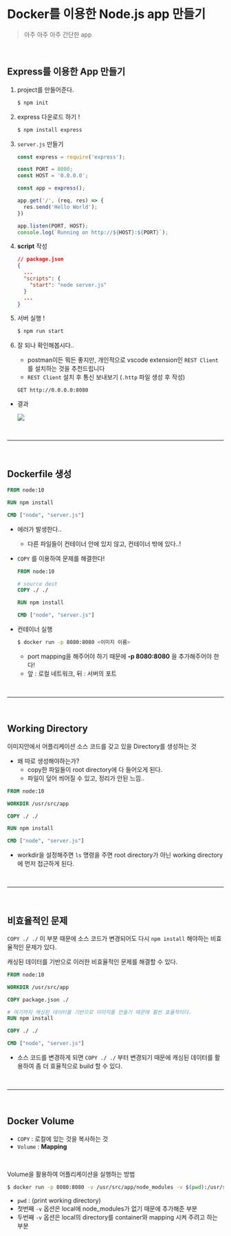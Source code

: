 # Docker를 이용한 Node.js app 만들기

> 아주 아주 아주 간단한 app

<br>

## Express를 이용한 App 만들기

1. project를 만들어준다.

   ```bash
   $ npm init
   ```

2. express 다운로드 하기 !

   ```bash
   $ npm install express
   ```

3. `server.js` 만들기

   ```javascript
   const express = require('express');
   
   const PORT = 8080;
   const HOST = '0.0.0.0';
   
   const app = express();
   
   app.get('/', (req, res) => {
     res.send('Hello World');
   })
   
   app.listen(PORT, HOST);
   console.log(`Running on http://${HOST}:${PORT}`);
   ```

4. **script** 작성

   ```json
   // package.json
   {
     ...
     "scripts": {
       "start": "node server.js"
     }
     ...
   }
   ```

5. 서버 실행 !

   ```bash
   $ npm run start
   ```

6. 잘 되나 확인해봅시다..

   - postman이든 뭐든 좋지만, 개인적으로 vscode extension인 `REST Client` 를 설치하는 것을 추천드립니다
   - `REST Client` 설치 후 통신 보내보기 (`.http` 파일 생성 후 작성)

   ```http
   GET http://0.0.0.0:8080
   ```

- 결과

  ![](/Users/seventwo/Desktop/hello_app.png)

<br>

---

<br>

## Dockerfile 생성

```dockerfile
FROM node:10

RUN npm install

CMD ["node", "server.js"]
```

- 에러가 발생한다..

  - 다른 파일들이 컨테이너 안에 있지 않고, 컨테이너 밖에 있다..!

- `COPY` 를 이용하여 문제를 해결한다!

  ```dockerfile
  FROM node:10
  
  # source dest
  COPY ./ ./
  
  RUN npm install
  
  CMD ["node", "server.js"]
  ```

- 컨테이너 실행

  ```bash
  $ docker run -p 8080:8080 <이미지 이름>
  ```

  - port mapping을 해주어야 하기 때문에 **-p 8080:8080** 을 추가해주어야 한다!
  - 앞 : 로컬 네트워크, 뒤 : 서버의 포트

<br>

---

<br>

## Working Directory

이미지안에서 어플리케이션 소스 코드를 갖고 있을 Directory를 생성하는 것

- 왜 따로 생성해야하는가?
  - copy한 파일들이 root directory에 다 들어오게 된다.
  - 파일이 덮어 씌어질 수 있고, 정리가 안된 느낌..

```dockerfile
FROM node:10

WORKDIR /usr/src/app

COPY ./ ./

RUN npm install

CMD ["node", "server.js"]
```

- workdir을 설정해주면 `ls` 명령을 주면 root directory가 아닌 working directory에 먼저 접근하게 된다.

<br>

---

<br>

## 비효율적인 문제

`COPY ./ ./` 이 부분 때문에 소스 코드가 변경되어도 다시 `npm install` 해야하는 비효율적인 문제가 있다.

캐싱된 데이터를 기반으로 이러한 비효율적인 문제를 해결할 수 있다.

```dockerfile
FROM node:10

WORKDIR /usr/src/app

COPY package.json ./

# 여기까지 캐싱된 데이터를 기반으로 이미지를 만들기 때문에 훨씬 효율적이다.
RUN npm install

COPY ./ ./

CMD ["node", "server.js"]
```

- 소스 코드를 변경하게 되면 `COPY ./ ./` 부터 변경되기 때문에 캐싱된 데이터를 활용하여 좀 더 효율적으로 build 할 수 있다.

<br>

---

<br>

## Docker Volume

- `COPY` : 로컬에 있는 것을 복사하는 것
- `Volume` : **Mapping**

<br>

Volume을 활용하여 어플리케이션을 실행하는 방법

```bash
$ docker run -p 8080:8080 -v /usr/src/app/node_modules -v $(pwd):/usr/src/app
```

- `pwd` : (print working directory)
- 첫번째 `-v` 옵션은 local에 node_modules가 없기 때문에 추가해준 부분
- 두번째 `-v` 옵션은 local의 directory를 container와 mapping 시켜 주려고 하는 부분



